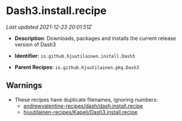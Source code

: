 # Dash3.install.recipe

_Last updated 2021-12-23 20:01:51Z_

- **Description**: Downloads, packages and installs the current release version of Dash3

- **Identifier**: `io.github.hjuutilainen.install.Dash3`

- **Parent Recipes**: `io.github.hjuutilainen.pkg.Dash3`


## Warnings

- These recipes have duplicate filenames, ignoring numbers:
    - [andrewvalentine-recipes/dash/dash.install.recipe](/autopkg-dupe-tracker/andrewvalentine-recipes/dash/dash.install.recipe)
    - [hjuutilainen-recipes/Kapeli/Dash3.install.recipe](/autopkg-dupe-tracker/hjuutilainen-recipes/Kapeli/Dash3.install.recipe)